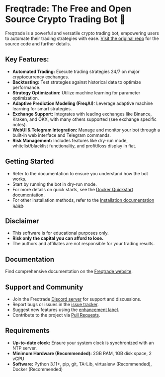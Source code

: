 # Freqtrade: The Free and Open Source Crypto Trading Bot 🤖

Freqtrade is a powerful and versatile crypto trading bot, empowering users to automate their trading strategies with ease.  [Visit the original repo](https://github.com/freqtrade/freqtrade) for the source code and further details.

## Key Features:

*   **Automated Trading:** Execute trading strategies 24/7 on major cryptocurrency exchanges.
*   **Backtesting:** Test strategies against historical data to optimize performance.
*   **Strategy Optimization:** Utilize machine learning for parameter optimization.
*   **Adaptive Prediction Modeling (FreqAI):** Leverage adaptive machine learning for smart strategies.
*   **Exchange Support:** Integrates with leading exchanges like Binance, Kraken, and OKX, with many others supported (see exchange specific notes).
*   **WebUI & Telegram Integration:** Manage and monitor your bot through a built-in web interface and Telegram commands.
*   **Risk Management:** Includes features like dry-run mode, whitelist/blacklist functionality, and profit/loss display in fiat.

## Getting Started

*   Refer to the documentation to ensure you understand how the bot works.
*   Start by running the bot in dry-run mode.
*   For more details on quick starts, see the [Docker Quickstart documentation](https://www.freqtrade.io/en/stable/docker_quickstart/).
*   For other installation methods, refer to the [Installation documentation page](https://www.freqtrade.io/en/stable/installation/).

## Disclaimer

*   This software is for educational purposes only.
*   **Risk only the capital you can afford to lose.**
*   The authors and affiliates are not responsible for your trading results.

## Documentation

Find comprehensive documentation on the [Freqtrade website](https://www.freqtrade.io).

## Support and Community

*   Join the Freqtrade [Discord server](https://discord.gg/p7nuUNVfP7) for support and discussions.
*   Report bugs or issues in the [issue tracker](https://github.com/freqtrade/freqtrade/issues?q=is%3Aissue).
*   Suggest new features using the [enhancement label](https://github.com/freqtrade/freqtrade/labels/enhancement).
*   Contribute to the project via [Pull Requests](https://github.com/freqtrade/freqtrade/pulls).

## Requirements

*   **Up-to-date clock:** Ensure your system clock is synchronized with an NTP server.
*   **Minimum Hardware (Recommended):** 2GB RAM, 1GB disk space, 2 vCPU
*   **Software:** Python 3.11+, pip, git, TA-Lib, virtualenv (Recommended), Docker (Recommended)
